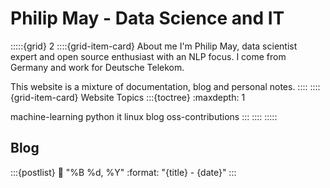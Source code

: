 # Philip May - Data Science and IT

:::::{grid} 2
::::{grid-item-card}  About me
I'm Philip May, data scientist expert and open source enthusiast with an NLP focus.
I come from Germany and work for Deutsche Telekom.

This website is a mixture of documentation, blog and personal notes.
::::
::::{grid-item-card}  Website Topics
:::{toctree}
:maxdepth: 1

machine-learning
python
it
linux
blog
oss-contributions
:::
::::
:::::

## Blog

:::{postlist}
:date: "%B %d, %Y"
:format: "{title} - {date}"
:::
